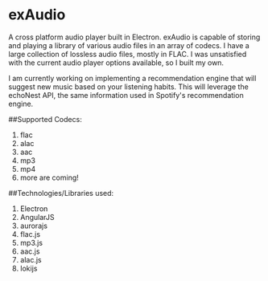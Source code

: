 # exAudio

A cross platform audio player built in Electron. exAudio is capable of storing and playing a library of various audio files in an array of codecs. I have a large collection of lossless audio files, mostly in FLAC. I was unsatisfied with the current audio player options available, so I built my own. 

I am currently working on implementing a recommendation engine that will suggest new music based on your listening habits. This will leverage the echoNest API, the same information used in Spotify's recommendation engine. 

##Supported Codecs:
1. flac
2. alac
3. aac 
4. mp3
5. mp4
6. more are coming!

##Technologies/Libraries used:
1. Electron
2. AngularJS
3. aurorajs
4. flac.js
5. mp3.js
6. aac.js
7. alac.js
8. lokijs
